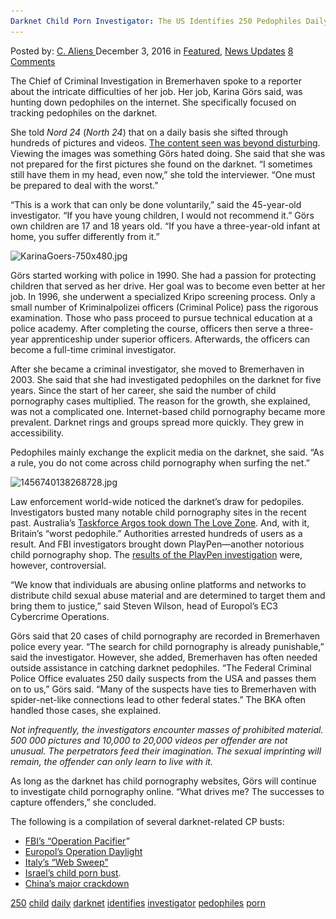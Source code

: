 ```yaml
---
Darknet Child Porn Investigator: The US Identifies 250 Pedophiles Daily
---
```

<article class="post-listing post-16723 post type-post status-publish format-standard has-post-thumbnail hentry  tag-4605 tag-child tag-daily tag-darknet tag-identifies tag-investigator tag-pedophiles tag-porn">
    <div class="post-inner">
        <span>Posted by: <a href="https://www.deepdotweb.com/author/caliens/" title="">C. Aliens </a></span>
    <span>December 3, 2016</span>
    <span>in <a href="https://www.deepdotweb.com/category/deepdot-news/" rel="category tag">Featured</a>, <a href="https://www.deepdotweb.com/category/news-updates/" rel="category tag">News Updates</a></span>
    <span><a href="https://www.deepdotweb.com/2016/12/03/darknet-child-porn-investigator-us-identifies-250-pedophiles-daily/#comments">8 Comments</a></span>
    </p>
    <div class="clear"></div>
    <div class="entry">
    <p>The Chief of Criminal Investigation in Bremerhaven spoke to a reporter about the intricate difficulties of her job. Her job, Karina Görs said, was hunting down pedophiles on the internet. She specifically focused on tracking pedophiles on the darknet.</p>
    <p>She told <em>Nord 24</em> (<em>North 24</em>) that on a daily basis she sifted through hundreds of pictures and videos. <a href="http://nord24.de/blaulicht/massen-verstoerender-bilder-sind-ihr-job-die-polizistin-karina-goers-ermittelt-kinderpornografische-delikte">The content seen was beyond disturbing</a>. Viewing the images was something Görs hated doing. She said that she was not prepared for the first pictures she found on the darknet. &#8220;I sometimes still have them in my head, even now,&#8221; she told the interviewer. &#8220;One must be prepared to deal with the worst.&#8221;</p>
    <p>&#8220;This is a work that can only be done voluntarily,&#8221; said the 45-year-old investigator. &#8220;If you have young children, I would not recommend it.&#8221; Görs own children are 17 and 18 years old. &#8220;If you have a three-year-old infant at home, you suffer differently from it.&#8221;</p>
    <p><img class="wp-image-16724 aligncenter" src="/imgs/2016/11/karinagoers-750x480-jpg.jpeg" alt="KarinaGoers-750x480.jpg" width="619" height="396" srcset="/imgs/2016/11/karinagoers-750x480-jpg.jpeg 750w, /imgs/2016/11/karinagoers-750x480-jpg-300x192.jpeg 300w" sizes="(max-width: 619px) 100vw, 619px" /></p>
    <p>Görs started working with police in 1990. She had a passion for protecting children that served as her drive. Her goal was to become even better at her job. In 1996, she underwent a specialized Kripo screening process. Only a small number of Kriminalpolizei officers (Criminal Police) pass the rigorous examination. Those who pass proceed to pursue technical education at a police academy. After completing the course, officers then serve a three-year apprenticeship under superior officers. Afterwards, the officers can become a full-time criminal investigator.</p>
    <p>After she became a criminal investigator, she moved to Bremerhaven in 2003. She said that she had investigated pedophiles on the darknet for five years. Since the start of her career, she said the number of child pornography cases multiplied. The reason for the growth, she explained, was not a complicated one. Internet-based child pornography became more prevalent. Darknet rings and groups spread more quickly. They grew in accessibility.</p>
    <p>Pedophiles mainly exchange the explicit media on the darknet, she said. &#8220;As a rule, you do not come across child pornography when surfing the net.&#8221;</p>
    <p><img class="wp-image-16725 aligncenter" src="/imgs/2016/11/1456740138268728-jpg.jpeg" alt="1456740138268728.jpg" width="737" height="496" srcset="/imgs/2016/11/1456740138268728-jpg.jpeg 1040w, /imgs/2016/11/1456740138268728-jpg-300x202.jpeg 300w, /imgs/2016/11/1456740138268728-jpg-1024x689.jpeg 1024w, /imgs/2016/11/1456740138268728-jpg-290x195.jpeg 290w" sizes="(max-width: 737px) 100vw, 737px" /></p>
    <p>Law enforcement world-wide noticed the darknet&#8217;s draw for pedopiles. Investigators busted many notable child pornography sites in the recent past. Australia&#8217;s <a href="https://www.deepdotweb.com/2016/07/20/police-infiltrated-darknet-forum-hunt-pedophiles/">Taskforce Argos took down The Love Zone</a>. And, with it, Britain&#8217;s &#8220;worst pedophile.&#8221; Authorities arrested hundreds of users as a result. And FBI investigators brought down PlayPen—another notorious child pornography shop. The <a href="https://www.deepdotweb.com/2016/09/02/largest-deepweb-child-porn-distributor-fbi/">results of the PlayPen investigation</a> were, however, controversial.</p>
    <p>“We know that individuals are abusing online platforms and networks to distribute child sexual abuse material and are determined to target them and bring them to justice,” said Steven Wilson, head of Europol’s EC3 Cybercrime Operations.</p>
    <p>Görs said that 20 cases of child pornography are recorded in Bremerhaven police every year. &#8220;The search for child pornography is already punishable,&#8221; said the investigator. However, she added, Bremerhaven has often needed outside assistance in catching darknet pedophiles. &#8220;The Federal Criminal Police Office evaluates 250 daily suspects from the USA and passes them on to us,&#8221; Görs said. &#8220;Many of the suspects have ties to Bremerhaven with spider-net-like connections lead to other federal states.&#8221; The BKA often handled those cases, she explained.</p>
    <p><em>Not infrequently, the investigators encounter masses of prohibited material. 500 000 pictures and 10,000 to 20,000 videos per offender are not unusual. The perpetrators feed their imagination. The sexual imprinting will remain, the offender can only learn to live with it.</em></p>
    <p>As long as the darknet has child pornography websites, Görs will continue to investigate child pornography online. &#8220;What drives me? The successes to capture offenders,&#8221; she concluded.</p>
    <p>The following is a compilation of several darknet-related CP busts:</p>
    <ul>
    <li><a href="https://www.deepdotweb.com/2016/01/08/fbi-ultimate-hack-job-1300-computers-take-down/">FBI’s “Operation Pacifier</a>”</li>
    <li><a href="https://www.deepdotweb.com/2016/09/03/europols-deepweb-child-porn-investigation-nets-75-arrests/">Europol’s Operation Daylight</a></li>
    <li><a href="https://www.deepdotweb.com/2016/11/23/italian-police-arrested-four-members-darknet-child-porn-ring-identified-120/">Italy’s “Web Sweep”</a></li>
    <li><a href="https://www.deepdotweb.com/2015/09/09/darknet-child-porn-ring-busted-in-israel/">Israel’s child porn bust</a>.</li>
    <li><a href="https://www.deepdotweb.com/2016/11/19/hundreds-members-darknet-child-porn-ring-arrested-china/">China’s major crackdown</a></li>
    </ul>
    </div>
    <a href="https://www.deepdotweb.com/tag/250/" rel="tag">250</a> <a href="https://www.deepdotweb.com/tag/child/" rel="tag">child</a> <a href="https://www.deepdotweb.com/tag/daily/" rel="tag">daily</a> <a href="https://www.deepdotweb.com/tag/darknet/" rel="tag">darknet</a> <a href="https://www.deepdotweb.com/tag/identifies/" rel="tag">identifies</a> <a href="https://www.deepdotweb.com/tag/investigator/" rel="tag">investigator</a> <a href="https://www.deepdotweb.com/tag/pedophiles/" rel="tag">pedophiles</a> <a href="https://www.deepdotweb.com/tag/porn/" rel="tag">porn</a></span> <span style="display:none" class="updated">2016-12-03</span>
    <div style="display:none" class="vcard author" itemprop="author" itemscope itemtype="http://schema.org/Person"><strong class="fn" itemprop="name"><a href="https://www.deepdotweb.com/author/caliens/" title="Posts by C. Aliens" rel="author">C. Aliens</a></strong></div>
    </div>
</article>

